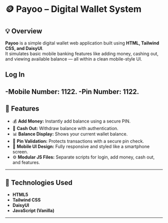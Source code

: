 # 🪙 Payoo – Digital Wallet System

## 💡 Overview  
**Payoo** is a simple digital wallet web application built using **HTML, Tailwind CSS, and DaisyUI**.  
It simulates basic mobile banking features like adding money, cashing out, and viewing available balance — all within a clean mobile-style UI.

## Log In 
-**Mobile Number:** 1122.
-**Pin Number:** 1122.
---

## 🚀 Features
- 💰 **Add Money:** Instantly add balance using a secure PIN.  
- 💸 **Cash Out:** Withdraw balance with authentication.  
- 📊 **Balance Display:** Shows your current wallet balance.  
- 🔐 **Pin Validation:** Protects transactions with a secure pin check.  
- 📱 **Mobile UI Design:** Fully responsive and styled like a smartphone screen.  
- ⚙️ **Modular JS Files:** Separate scripts for login, add money, cash out, and features.

---

## 🧩 Technologies Used
- **HTML5**  
- **Tailwind CSS**  
- **DaisyUI**  
- **JavaScript (Vanilla)**  

---
